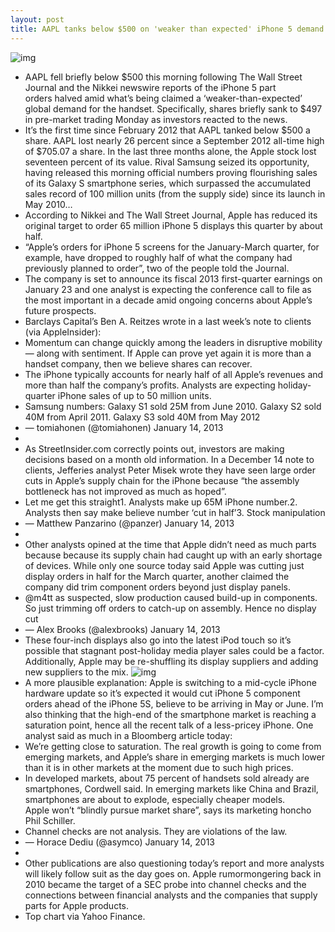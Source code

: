```yaml
---
layout: post
title: AAPL tanks below $500 on 'weaker than expected' iPhone 5 demand rumor
---
```

![img](http://media.idownloadblog.com/wp-content/uploads/2013/01/Yahoo-finance-AAPL-20130114.png)
* AAPL fell briefly below $500 this morning following The Wall Street Journal and the Nikkei newswire reports of the iPhone 5 part orders halved amid what’s being claimed a ‘weaker-than-expected’ global demand for the handset. Specifically, shares briefly sank to $497 in pre-market trading Monday as investors reacted to the news.
* It’s the first time since February 2012 that AAPL tanked below $500 a share. AAPL lost nearly 26 percent since a September 2012 all-time high of $705.07 a share. In the last three months alone, the Apple stock lost seventeen percent of its value. Rival Samsung seized its opportunity, having released this morning official numbers proving flourishing sales of its Galaxy S smartphone series, which surpassed the accumulated sales record of 100 million units (from the supply side) since its launch in May 2010…
* According to Nikkei and The Wall Street Journal, Apple has reduced its original target to order 65 million iPhone 5 displays this quarter by about half.
* “Apple’s orders for iPhone 5 screens for the January-March quarter, for example, have dropped to roughly half of what the company had previously planned to order”, two of the people told the Journal.
* The company is set to announce its fiscal 2013 first-quarter earnings on January 23 and one analyst is expecting the conference call to file as the most important in a decade amid ongoing concerns about Apple’s future prospects.
* Barclays Capital’s Ben A. Reitzes wrote in a last week’s note to clients (via AppleInsider):
* Momentum can change quickly among the leaders in disruptive mobility — along with sentiment. If Apple can prove yet again it is more than a handset company, then we believe shares can recover.
* The iPhone typically accounts for nearly half of all Apple’s revenues and more than half the company’s profits. Analysts are expecting holiday-quarter iPhone sales of up to 50 million units.
* Samsung numbers: Galaxy S1 sold 25M from June 2010. Galaxy S2 sold 40M from April 2011. Galaxy S3 sold 40M from May 2012
* — tomiahonen (@tomiahonen) January 14, 2013
*  
* As StreetInsider.com correctly points out, investors are making decisions based on a month old information. In a December 14 note to clients, Jefferies analyst Peter Misek wrote they have seen large order cuts in Apple’s supply chain for the iPhone because “the assembly bottleneck has not improved as much as hoped”.
* Let me get this straight1. Analysts make up 65M iPhone number.2. Analysts then say make believe number ‘cut in half’3. Stock manipulation
* — Matthew Panzarino (@panzer) January 14, 2013
*  
* Other analysts opined at the time that Apple didn’t need as much parts because because its supply chain had caught up with an early shortage of devices. While only one source today said Apple was cutting just display orders in half for the March quarter, another claimed the company did trim component orders beyond just display panels.
* @m4tt as suspected, slow production caused build-up in components. So just trimming off orders to catch-up on assembly. Hence no display cut
* — Alex Brooks (@alexbrooks) January 14, 2013
* These four-inch displays also go into the latest iPod touch so it’s possible that stagnant post-holiday media player sales could be a factor. Additionally, Apple may be re-shuffling its display suppliers and adding new suppliers to the mix.
![img](http://media.idownloadblog.com/wp-content/uploads/2010/09/iPhone-4-Manufacturing.png)
* A more plausible explanation: Apple is switching to a mid-cycle iPhone hardware update so it’s expected it would cut iPhone 5 component orders ahead of the iPhone 5S, believe to be arriving in May or June. I’m also thinking that the high-end of the smartphone market is reaching a saturation point, hence all the recent talk of a less-pricey iPhone. One analyst said as much in a Bloomberg article today:
* We’re getting close to saturation. The real growth is going to come from emerging markets, and Apple’s share in emerging markets is much lower than it is in other markets at the moment due to such high prices.
* In developed markets, about 75 percent of handsets sold already are smartphones, Cordwell said. In emerging markets like China and Brazil, smartphones are about to explode, especially cheaper models. Apple won’t “blindly pursue market share”, says its marketing honcho Phil Schiller.
* Channel checks are not analysis. They are violations of the law.
* — Horace Dediu (@asymco) January 14, 2013
*  
* Other publications are also questioning today’s report and more analysts will likely follow suit as the day goes on. Apple rumormongering back in 2010 became the target of a SEC probe into channel checks and the connections between financial analysts and the companies that supply parts for Apple products.
* Top chart via Yahoo Finance.

